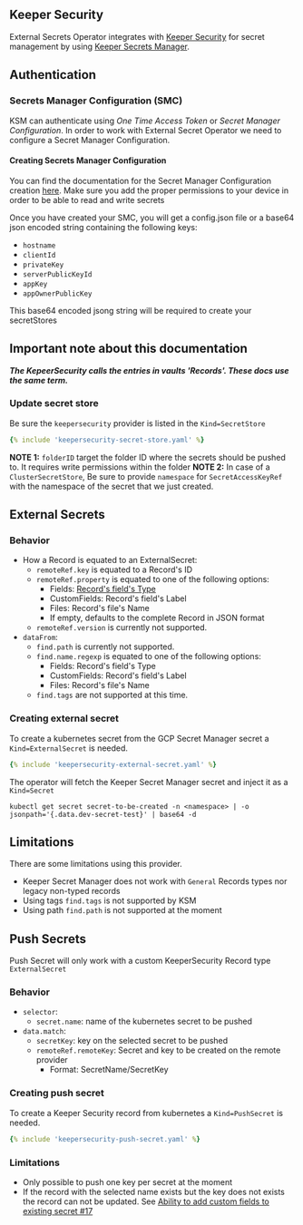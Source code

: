 ## Keeper Security

External Secrets Operator integrates with [Keeper Security](https://www.keepersecurity.com/) for secret management by using [Keeper Secrets Manager](https://docs.keeper.io/secrets-manager/secrets-manager/about).


## Authentication

### Secrets Manager Configuration (SMC)

KSM can authenticate using *One Time Access Token* or *Secret Manager Configuration*. In order to work with External Secret Operator we need to configure a Secret Manager Configuration.

#### Creating Secrets Manager Configuration

You can find the documentation for the Secret Manager Configuration creation [here](https://docs.keeper.io/secrets-manager/secrets-manager/about/secrets-manager-configuration). Make sure you add the proper permissions to your device in order to be able to read and write secrets

Once you have created your SMC, you will get a config.json file or a base64 json encoded string containing the following keys:
- `hostname`
- `clientId`
- `privateKey`
- `serverPublicKeyId`
- `appKey`
- `appOwnerPublicKey`

This base64 encoded jsong string will be required to create your secretStores

## Important note about this documentation
_**The KepeerSecurity calls the entries in vaults 'Records'. These docs use the same term.**_

### Update secret store
Be sure the `keepersecurity` provider is listed in the `Kind=SecretStore`

```yaml
{% include 'keepersecurity-secret-store.yaml' %}
```

**NOTE 1:** `folderID` target the folder ID where the secrets should be pushed to. It requires write permissions within the folder
**NOTE 2:** In case of a `ClusterSecretStore`, Be sure to provide `namespace` for `SecretAccessKeyRef` with the namespace of the secret that we just created.

## External Secrets
### Behavior
* How a Record is equated to an ExternalSecret:
    * `remoteRef.key` is equated to a Record's ID
    * `remoteRef.property` is equated to one of the following options:
        * Fields: [Record's field's Type](https://docs.keeper.io/secrets-manager/secrets-manager/about/field-record-types)
        * CustomFields: Record's field's Label
        * Files: Record's file's Name
        * If empty, defaults to the complete Record in JSON format
    * `remoteRef.version` is currently not supported.
* `dataFrom`:
    * `find.path` is currently not supported.
    * `find.name.regexp` is equated to one of the following options:
        * Fields: Record's field's Type
        * CustomFields: Record's field's Label
        * Files: Record's file's Name
    * `find.tags` are not supported at this time.

### Creating external secret
To create a kubernetes secret from the GCP Secret Manager secret a `Kind=ExternalSecret` is needed.

```yaml
{% include 'keepersecurity-external-secret.yaml' %}
```

The operator will fetch the Keeper Secret Manager secret and inject it as a `Kind=Secret`
```
kubectl get secret secret-to-be-created -n <namespace> | -o jsonpath='{.data.dev-secret-test}' | base64 -d
```

## Limitations

There are some limitations using this provider.
* Keeper Secret Manager does not work with `General` Records types nor legacy non-typed records
* Using tags `find.tags` is not supported by KSM
* Using path `find.path` is not supported at the moment

## Push Secrets

Push Secret will only work with a custom KeeperSecurity Record type `ExternalSecret`

### Behavior
* `selector`:
  * `secret.name`: name of the kubernetes secret to be pushed
* `data.match`:
  * `secretKey`: key on the selected secret to be pushed
  * `remoteRef.remoteKey`: Secret and key to be created on the remote provider
    * Format: SecretName/SecretKey

### Creating push secret
To create a Keeper Security record from kubernetes a `Kind=PushSecret` is needed.

```yaml
{% include 'keepersecurity-push-secret.yaml' %}
```

### Limitations
* Only possible to push one key per secret at the moment
* If the record with the selected name exists but the key does not exists the record can not be updated. See [Ability to add custom fields to existing secret #17](https://github.com/Keeper-Security/secrets-manager-go/issues/17)
